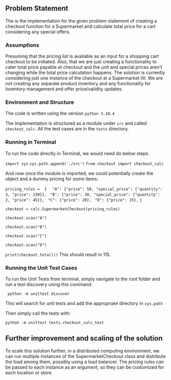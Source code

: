## Problem Statement

The is the implementation for the given problem statement of creating a checkout function for a Supermarket and calculate total price for a cart considering any special offers.

### Assumptions

Presuming that the pricing list is available as an input for a shopping cart checkout to be initiated.
Also, that we are just creating a functionality to cater total price payable at checkout and the unit and special prices aren't changing while the total price calculation happens. The solution is currently considering just one instance of the checkout at a Supermarket till. We are not creating any separate product inventory and any functionality for Inventory management and offer price/validity updates.

### Environment and Structure

The code is written using the version `python 3.10.4`

The implementation is structured as a module under `src` and called `checkout_calc`. All the test cases are in the `tests` directory.

### Running in Terminal

To run the code directly in Terminal, we would need do below steps.

`import sys`
`sys.path.append('./src')`
`from checkout import checkout_calc`

And now once the module is imported, we could potentially create the object and a dummy pricing for some items:

`pricing_rules =  { `
           ` "A": {"price": 50, "special_price": {"quantity": 3, "price": 130}},` 
           ` "B": {"price": 30, "special_price": {"quantity": 2, "price": 45}},`
           ` "C": {"price": 20},`
           ` "D": {"price": 15},`
        `}`

`checkout = calc.SupermarketCheckout(pricing_rules)`

`checkout.scan("A")`

`checkout.scan("B")`

`checkout.scan("C")`

`checkout.scan("D")`

`print(checkout.total())`
 This should result in 115.


### Running the Unit Test Cases
 
 To run the Unit Tests from terminal, simply navigate to the root folder and run a test discovery using this command:

 ` python -m unittest discover`

 This will search for unit tests and add the appropriate directory in `sys.path`

 Then simply call the tests with:

 `python -m unittest tests.checkout_calc_test`

## Further improvement and scaling of the solution

 To scale this solution further, in a distributed computing environment, we can run multiple instances of the SupermarketCheckout class and distribute the load among them, possibly using a load balancer. The pricing rules can be passed to each instance as an argument, so they can be customized for each location or store.

